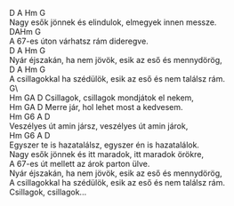  D                  A          Hm              G   
Nagy esők jönnek és elindulok, elmegyek innen messze.   
DAHm G   
A 67-es úton várhatsz rám dideregve.    
 D                 A         Hm              G   
Nyár éjszakán, ha nem jövök, esik az eső és mennydörög,   
   D               A        Hm              G   
A csillagokkal ha szédülök, esik az eső és nem találsz rám.   
G\\    
Hm GA D Csillagok, csillagok mondjátok el nekem,    
Hm GA D Merre jár, hol lehet most a kedvesem.    
          Hm       G6              A        D   
Veszélyes út amin jársz, veszélyes út amin járok,   
        Hm           G6            A            D   
Egyszer te is hazatalálsz, egyszer én is hazatalálok.   
Nagy esők jönnek és itt maradok, itt maradok örökre,   
A 67-es út mellett az árok parton ülve.   
Nyár éjszakán, ha nem jövök, esik az eső és mennydörög,   
A csillagokkal ha szédülök, esik az eső és nem találsz rám.   
Csillagok, csillagok...   
